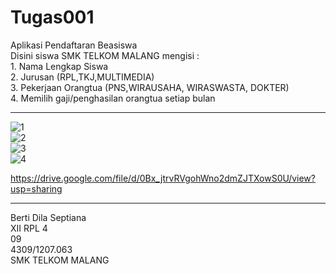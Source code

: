 # Tugas001
Aplikasi Pendaftaran Beasiswa <br>
Disini siswa SMK TELKOM MALANG mengisi :  <br>
                                        1. Nama Lengkap Siswa <br>
                                        2. Jurusan (RPL,TKJ,MULTIMEDIA) <br>
                                        3. Pekerjaan Orangtua (PNS,WIRAUSAHA, WIRASWASTA, DOKTER) <br>
                                        4. Memilih gaji/penghasilan orangtua setiap bulan <br>
***                                        
                                        
                                        
![1](https://cloud.githubusercontent.com/assets/22597495/19045115/665b507e-89c1-11e6-95e7-60ca3e922009.jpeg)
<br>
![2](https://cloud.githubusercontent.com/assets/22597495/19045118/6660e890-89c1-11e6-9f58-596acaafb93b.jpeg) 
<br>
![3](https://cloud.githubusercontent.com/assets/22597495/19045116/665bdc9c-89c1-11e6-88ba-91f894a7c74d.jpeg)
<br>
![4](https://cloud.githubusercontent.com/assets/22597495/19045117/665f8e78-89c1-11e6-9b11-fdd1473a92a9.jpeg)


https://drive.google.com/file/d/0Bx_jtrvRVgohWno2dmZJTXowS0U/view?usp=sharing

***

Berti Dila Septiana <br>
XII RPL 4 <br>
09 <br>
4309/1207.063 <br>
SMK TELKOM MALANG
